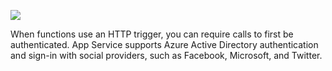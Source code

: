 ![](https://github.com/fenago/katacoda-scenarios/raw/master/azure-functions/azure-functions-manage/steps/10/auth.JPG)

When functions use an HTTP trigger, you can require calls to first be authenticated. App Service supports Azure Active Directory authentication and sign-in with social providers, such as Facebook, Microsoft, and Twitter.